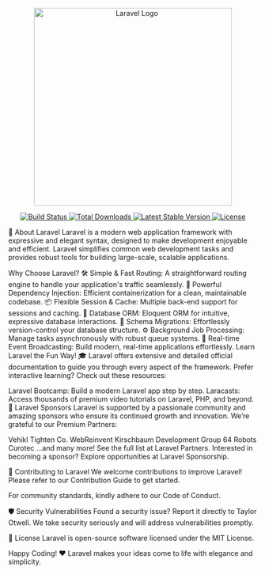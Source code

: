 <p align="center"> <a href="https://laravel.com" target="_blank"> <img src="https://raw.githubusercontent.com/laravel/art/master/logo-lockup/5%20SVG/2%20CMYK/1%20Full%20Color/laravel-logolockup-cmyk-red.svg" width="400" alt="Laravel Logo"> </a> </p> <p align="center"> <a href="https://github.com/laravel/framework/actions"> <img src="https://github.com/laravel/framework/workflows/tests/badge.svg" alt="Build Status"> </a> <a href="https://packagist.org/packages/laravel/framework"> <img src="https://img.shields.io/packagist/dt/laravel/framework" alt="Total Downloads"> </a> <a href="https://packagist.org/packages/laravel/framework"> <img src="https://img.shields.io/packagist/v/laravel/framework" alt="Latest Stable Version"> </a> <a href="https://packagist.org/packages/laravel/framework"> <img src="https://img.shields.io/packagist/l/laravel/framework" alt="License"> </a> </p>
🚀 About Laravel
Laravel is a modern web application framework with expressive and elegant syntax, designed to make development enjoyable and efficient. Laravel simplifies common web development tasks and provides robust tools for building large-scale, scalable applications.

Why Choose Laravel?
🛠 Simple & Fast Routing: A straightforward routing engine to handle your application's traffic seamlessly.
💉 Powerful Dependency Injection: Efficient containerization for a clean, maintainable codebase.
📦 Flexible Session & Cache: Multiple back-end support for sessions and caching.
💾 Database ORM: Eloquent ORM for intuitive, expressive database interactions.
📜 Schema Migrations: Effortlessly version-control your database structure.
⚙️ Background Job Processing: Manage tasks asynchronously with robust queue systems.
📡 Real-time Event Broadcasting: Build modern, real-time applications effortlessly.
Learn Laravel the Fun Way! 🎓
Laravel offers extensive and detailed official documentation to guide you through every aspect of the framework. Prefer interactive learning? Check out these resources:

Laravel Bootcamp: Build a modern Laravel app step by step.
Laracasts: Access thousands of premium video tutorials on Laravel, PHP, and beyond.
🌟 Laravel Sponsors
Laravel is supported by a passionate community and amazing sponsors who ensure its continued growth and innovation. We’re grateful to our Premium Partners:

Vehikl
Tighten Co.
WebReinvent
Kirschbaum Development Group
64 Robots
Curotec
...and many more! See the full list at Laravel Partners.
Interested in becoming a sponsor? Explore opportunities at Laravel Sponsorship.

🤝 Contributing to Laravel
We welcome contributions to improve Laravel! Please refer to our Contribution Guide to get started.

For community standards, kindly adhere to our Code of Conduct.

🛡 Security Vulnerabilities
Found a security issue? Report it directly to Taylor Otwell. We take security seriously and will address vulnerabilities promptly.

📜 License
Laravel is open-source software licensed under the MIT License.

Happy Coding! ❤️
Laravel makes your ideas come to life with elegance and simplicity.